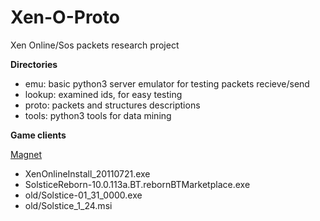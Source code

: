 # Xen-O-Proto
Xen Online/Sos packets research project

**Directories**

- emu: basic python3 server emulator for testing packets recieve/send
- lookup: examined ids, for easy testing
- proto: packets and structures descriptions
- tools: python3 tools for data mining


**Game clients**

[Magnet](magnet:?xt=urn:btih:44087d519c9c4ddd50b76e9f183a7e151bad18ae&dn=XenOnline)

- XenOnlineInstall_20110721.exe
- SolsticeReborn-10.0.113a.BT.rebornBTMarketplace.exe
- old/Solstice-01_31_0000.exe
- old/Solstice_1_24.msi
